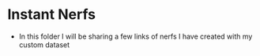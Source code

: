# Instant Nerfs

* In this folder I will be sharing a few links of nerfs I have created with my custom dataset

